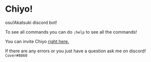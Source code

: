 # Chiyo!
osu!Akatsuki discord bot!

To see all commands you can do ``;help`` to see all the commands! 

You can invite Chiyo [right here.](https://discord.com/api/oauth2/authorize?client_id=705176662366486529&permissions=904384&scope=bot)

If there are any errors or you just have a question ask me on discord! ``Cover#8860``